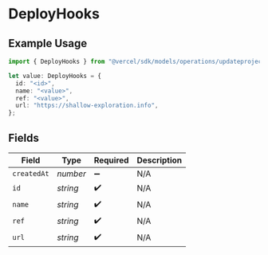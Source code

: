 # DeployHooks

## Example Usage

```typescript
import { DeployHooks } from "@vercel/sdk/models/operations/updateprojectdatacache.js";

let value: DeployHooks = {
  id: "<id>",
  name: "<value>",
  ref: "<value>",
  url: "https://shallow-exploration.info",
};
```

## Fields

| Field              | Type               | Required           | Description        |
| ------------------ | ------------------ | ------------------ | ------------------ |
| `createdAt`        | *number*           | :heavy_minus_sign: | N/A                |
| `id`               | *string*           | :heavy_check_mark: | N/A                |
| `name`             | *string*           | :heavy_check_mark: | N/A                |
| `ref`              | *string*           | :heavy_check_mark: | N/A                |
| `url`              | *string*           | :heavy_check_mark: | N/A                |